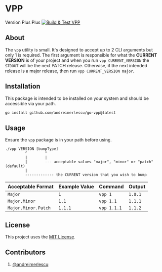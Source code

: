 # VPP

Version Plus Plus [![Build & Test VPP](https://github.com/andreimerlescu/go-vpp/actions/workflows/go.yaml/badge.svg)](https://github.com/andreimerlescu/go-vpp/actions/workflows/go.yaml)

## About

The `vpp` utility is small. It's designed to accept up to 2 CLI arguments but only 1 is required. 
The first argument is responsible for what the __CURRENT VERSION__ is of your project and when you run
`vpp CURRENT_VERSION` the `STDOUT` will be the next PATCH release. Otherwise, if the next intended
release is a major release, then run `vpp CURRENT_VERSION major`. 

## Installation

This package is intended to be installed on your system and should be accessible via your path.

```bash
go install github.com/andreimerlescu/go-vpp@latest
```

## Usage

Ensure the `vpp` package is in your path before using. 

```text
./vpp VERSION [bumpType]
         ^        ^ 
         |        |
         |        --- acceptable values "major", "minor" or "patch" (default)
         |
         ------------- the CURRENT version that you wish to bump
```

| Acceptable Format   | Example Value | Command     | Output  | 
|---------------------|---------------|-------------|---------|
| `Major`             | `1`           | `vpp 1`     | `1.0.1` | 
| `Major.Minor`       | `1.1`         | `vpp 1.1`   | `1.1.1` |
| `Major.Minor.Patch` | `1.1.1`       | `vpp 1.1.1` | `1.1.2` |

## License

This project uses the [MIT License](LICENSE).

## Contributors

1. [@andreimerlescu](https://github.com/andreimerlescu)


